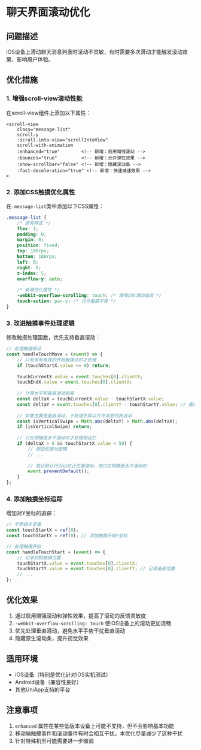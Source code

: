 # 聊天界面滚动优化

## 问题描述

iOS设备上滑动聊天消息列表时滚动不灵敏，有时需要多次滑动才能触发滚动效果，影响用户体验。

## 优化措施

### 1. 增强scroll-view滚动性能

在scroll-view组件上添加以下属性：

```vue
<scroll-view 
    class="message-list" 
    scroll-y 
    :scroll-into-view="scrollIntoView"
    scroll-with-animation
    :enhanced="true"        <!-- 新增：启用增强滚动 -->
    :bounces="true"         <!-- 新增：允许弹性效果 -->
    :show-scrollbar="false" <!-- 新增：隐藏滚动条 -->
    :fast-deceleration="true" <!-- 新增：快速减速效果 -->
>
```

### 2. 添加CSS触摸优化属性

在`.message-list`类中添加以下CSS属性：

```css
.message-list {
    /* 原有样式 */
    flex: 1;
    padding: 0;
    margin: 0;
    position: fixed;
    top: 180rpx;
    bottom: 180rpx;
    left: 0;
    right: 0;
    z-index: 5;
    overflow-y: auto;
    
    /* 新增优化属性 */
    -webkit-overflow-scrolling: touch; /* 增强iOS滑动体验 */
    touch-action: pan-y; /* 允许垂直平移 */
}
```

### 3. 改进触摸事件处理逻辑

修改触摸处理函数，优先支持垂直滚动：

```javascript
// 处理触摸移动
const handleTouchMove = (event) => {
    // 只有当有有效的开始触摸点时才处理
    if (touchStartX.value <= 0) return;
    
    touchCurrentX.value = event.touches[0].clientX;
    touchEndX.value = event.touches[0].clientX;
    
    // 计算水平和垂直滑动距离
    const deltaX = touchCurrentX.value - touchStartX.value;
    const deltaY = event.touches[0].clientY - touchStartY.value; // 垂直距离
    
    // 如果主要是垂直滑动，不处理手势以允许消息列表滚动
    const isVerticalSwipe = Math.abs(deltaY) > Math.abs(deltaX);
    if (isVerticalSwipe) return;
    
    // 只在明确是水平滑动时才处理侧边栏
    if (deltaX > 0 && touchStartX.value < 50) {
        // 侧边栏拖动逻辑
        // ...
        
        // 阻止默认行为以防止页面滚动，但只在明确是水平滑动时
        event.preventDefault();
    }
};
```

### 4. 添加触摸坐标追踪

增加对Y坐标的追踪：

```javascript
// 手势相关变量
const touchStartX = ref(0);
const touchStartY = ref(0); // 添加触摸开始Y坐标

// 处理触摸开始
const handleTouchStart = (event) => {
    // 记录初始触摸位置
    touchStartX.value = event.touches[0].clientX;
    touchStartY.value = event.touches[0].clientY; // 记录垂直位置
    // ...
};
```

## 优化效果

1. 通过启用增强滚动和弹性效果，提高了滚动的反馈灵敏度
2. `-webkit-overflow-scrolling: touch` 使iOS设备上的滚动更加流畅
3. 优先处理垂直滑动，避免水平手势干扰垂直滚动
4. 隐藏原生滚动条，提升视觉效果

## 适用环境

- iOS设备（特别是优化针对iOS实机测试）
- Android设备（兼容性良好）
- 其他UniApp支持的平台

## 注意事项

1. `enhanced` 属性在某些低版本设备上可能不支持，但不会影响基本功能
2. 移动端触摸事件和滚动事件有时会相互干扰，本优化尽量减少了这种干扰
3. 针对特殊机型可能需要进一步微调 